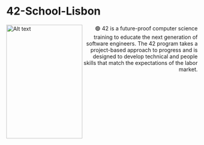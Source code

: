 # 42-School-Lisbon

<img align="left" src="https://upload.wikimedia.org/wikipedia/commons/8/8d/42_Logo.svg"  width="200" height="300" alt="Alt text" title="42 logo">
<p align="right">🟢 42 is a future-proof computer science training to educate the next generation of software engineers. The 42 program takes a project-based approach to progress and is        designed to develop technical and people skills that match the expectations of the labor market.</p>
